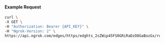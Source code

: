 <!-- Code generated for API Clients. DO NOT EDIT. -->

#### Example Request

```bash
curl \
-X GET \
-H "Authorization: Bearer {API_KEY}" \
-H "Ngrok-Version: 2" \
https://api.ngrok.com/edges/https/edghts_2sZWip45FS0GRiRaDzO8GaBozGx/routes/edghtsrt_2sZWil4s6HNvhXWsWCj7BzF9EmO/circuit_breaker
```
